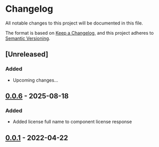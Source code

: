 # Changelog

All notable changes to this project will be documented in this file.

The format is based on [Keep a Changelog](https://keepachangelog.com/en/1.0.0/),
and this project adheres to [Semantic Versioning](https://semver.org/spec/v2.0.0.html).

## [Unreleased]
### Added
- Upcoming changes...

## [0.0.6] - 2025-08-18
### Added
- Added license full name to component license response

## [0.0.1] - 2022-04-22

[0.0.1]: https://github.com/scanoss/licenses/releases/tag/v0.0.1
[0.0.6]: https://github.com/scanoss/licenses/releases/tag/v0.0.2
